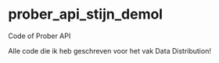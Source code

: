 # prober_api_stijn_demol
Code of Prober API

Alle code die ik heb geschreven voor het vak Data Distribution!
